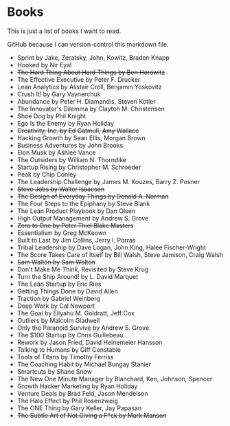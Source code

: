 # Books
This is just a list of books I want to read.

GitHub because I can version-control this markdown file.

- Sprint by Jake, Zeratsky, John, Kowitz, Braden Knapp
- Hooked by Nir Eyal
- ~~The Hard Thing About Hard Things by Ben Horowitz~~
- The Effective Executive by Peter F. Drucker
- Lean Analytics by Alistair Croll, Benjamin Yoskovitz
- Crush It! by Gary Vaynerchuk
- Abundance by Peter H. Diamandis, Steven Kotler
- The Innovator's Dilemma by Clayton M. Christensen
- Shoe Dog by Phil Knight
- Ego Is the Enemy by Ryan Holiday
- ~~Creativity, Inc. by Ed Catmull, Amy Wallace~~
- Hacking Growth by Sean Ellis, Morgan Brown
- Business Adventures by John Brooks
- Elon Musk by Ashlee Vance
- The Outsiders by William N. Thorndike
- Startup Rising by Christopher M. Schroeder
- Peak by Chip Conley
- The Leadership Challenge by James M. Kouzes, Barry Z. Posner
- ~~Steve Jobs by Walter Isaacson~~
- ~~The Design of Everyday Things by Donald A. Norman~~
- The Four Steps to the Epiphany by Steve Blank
- The Lean Product Playbook by Dan Olsen
- High Output Management by Andrew S. Grove
- ~~Zero to One by Peter Thiel Blake Masters~~
- Essentialism by Greg McKeown
- Built to Last by Jim Collins, Jerry I. Porras
- Tribal Leadership by Dave Logan, John King, Halee Fischer-Wright
- The Score Takes Care of Itself by Bill Walsh, Steve Jamison, Craig Walsh
- ~~Sam Walton by Sam Walton~~
- Don't Make Me Think, Revisited by Steve Krug
- Turn the Ship Around! by L. David Marquet
- The Lean Startup by Eric Ries
- Getting Things Done by David Allen
- Traction by Gabriel Weinberg
- Deep Work by Cal Newport
- The Goal by Eliyahu M. Goldratt, Jeff Cox
- Outliers by Malcolm Gladwell
- Only the Paranoid Survive by Andrew S. Grove
- The $100 Startup by Chris Guillebeau
- Rework by Jason Fried, David Heinemeier Hansson
- Talking to Humans by Giff Constable
- Tools of Titans by Timothy Ferriss
- The Coaching Habit by Michael Bungay Stanier
- Smartcuts by Shane Snow
- The New One Minute Manager by Blanchard, Ken, Johnson, Spencer
- Growth Hacker Marketing by Ryan Holiday
- Venture Deals by Brad Feld, Jason Mendelson
- The Halo Effect by Phil Rosenzweig
- The ONE Thing by Gary Keller, Jay Papasan
- ~~The Subtle Art of Not Giving a F\*ck by Mark Manson~~
